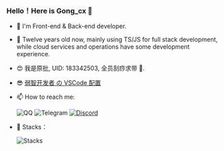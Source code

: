 ### Hello！Here is Gong_cx 👋

- 🔭 I'm Front-end & Back-end developer.
- 🥱 Twelve years old now, mainly using TS/JS for full stack development, while cloud services and operations have some development experience.
- 😍 我是原批, UID: 183342503, 全员刮痧求带 🥰.
- 😎 [弱智开发者 の VSCode 配置](https://github.com/GongCx-Github/vscode-settings)
- 📫 How to reach me:


   ![QQ](https://img.shields.io/static/v1?label=%E8%85%BE%E8%AE%AF%20QQ&message=3175992523&color=orange&style=for-the-badge&labelColor=blue&logoColor=black&logo=Tencent%20QQ)   ![Telegram](https://img.shields.io/static/v1?label=Telegram&message=@Gong_cx&color=blue&style=for-the-badge&labelColor=green&logo=telegram)   [![Discord](https://img.shields.io/discord/879563083616489502?label=Discord%20%E6%9C%8D%E5%8A%A1%E5%99%A8&logo=discord&style=for-the-badge)](https://discord.com/channels/879563083616489502/)

- 🤗 Stacks：
   
   ![Stacks](https://user-images.githubusercontent.com/69497500/216021956-ae3df5f9-3c78-4710-996f-19f8ad3f3263.png)

